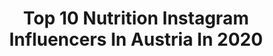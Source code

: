---
title: Top 10 Nutrition Instagram Influencers In Austria In 2020
description: >-
  Find top nutrition Instagram influencers in Austria in 2020. Most popular hashtags: #nutrition #fitfood #healthyfood #gewinnspiel.
platform: Instagram
profiles:
  - username: "alex.uhlig_fitness"
    fullname: >-
      Alexander Uhlig
    location: "Austria"
    followers: 8278
    engagement: 830
    commentsToLikes: 0.156457
    id: ck8t54kfn8qyg0j78fq6msev9
    verified: false
    hashtags: "#healthyfood, #preworkout, #cardioworkout, #willpower"
  - username: "stefaniegoldmarie"
    fullname: >-
      Stefanie Anich ❣️
    location: "Austria"
    followers: 111083
    engagement: 87
    commentsToLikes: 0.047802
    id: ck1392nmuj7ol0i19lby599s3
    verified: false
    hashtags: "#youareworthit, #pfanner, #baking, #summerathome"
  - username: "martin_migschitz"
    fullname: >-
      MARTIN MIGSCHITZ ◈
    location: "Austria"
    followers: 147264
    engagement: 409
    commentsToLikes: 0.012924
    id: ck9hcm8v3m05o0j78tsaca9pq
    verified: false
    hashtags: "#schneeberg, #schafwolle, #schafschurwolle, #austrianstyle"
  - username: "debreczenidora"
    fullname: >-
      Debreczeni Dóra
    location: "Austria"
    followers: 61003
    engagement: 244
    commentsToLikes: 0.013190
    id: ckaovvloe6a190i78ehp6n2m1
    verified: false
    hashtags: "#summeriscoming, #csokol, #runninggirl, #runningmotivation"
  - username: "avramov.zoran"
    fullname: >-
      ZORAN AVRAMOVIC
    location: "Austria"
    followers: 168170
    engagement: 400
    commentsToLikes: 0.044354
    id: ck5bw3bemkwzn0i1166i6nno2
    verified: false
    hashtags: "#stylediaries, #urbanstyle, #weightloss, #bodyfitness"
  - username: "growingannanas"
    fullname: >-
      ANNA | HOME & HIIT WORKOUTS
    location: "Austria"
    followers: 145774
    engagement: 427
    commentsToLikes: 0.027385
    id: ck5hmt3r6mkog0i11zfceiqe3
    verified: false
    hashtags: "#transformation, #veggie, #newweek, #workout"
  - username: "lisamariekatharin"
    fullname: >-
      1 0 0 % | FITNESS | GYM
    location: "Austria"
    followers: 27835
    engagement: 193
    commentsToLikes: 0.060554
    id: ck5cksulcxjlr0i11q7q4a0bo
    verified: false
    hashtags: "#jumpingsquats, #legtraining, #gewinnspiel, #powerwoman"
  - username: "evajohannaegg"
    fullname: >-
      Eva Egg
    location: "Austria"
    followers: 24153
    engagement: 319
    commentsToLikes: 0.074532
    id: ck9wos7j26dzi0j7846hvv2xk
    verified: false
    hashtags: "#peru, #wanderlust, #roadtrip, #blyderiver"
  - username: "danistrailcooking"
    fullname: >-
      Daniela/Austria
    location: "Austria"
    followers: 45176
    engagement: 545
    commentsToLikes: 0.098897
    id: ck13bnpiewajm0i19tgnvsand
    verified: false
    hashtags: "#feedfeedbaking, #halthybreakfast, #spawater, #originmagazine"
  - username: "iris_easy"
    fullname: >-
      Iris Easy
    location: "Austria"
    followers: 10350
    engagement: 1153
    commentsToLikes: 0.050910
    id: ck55lb9e7170o0i11xbifitiz
    verified: false
    hashtags: "#therealme, #bardance, #beastofthebarz, #noexcuses"
---
